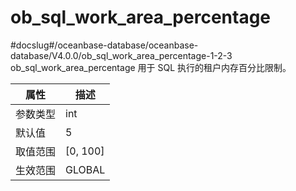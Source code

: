 ob_sql_work_area_percentage 
================================================
#docslug#/oceanbase-database/oceanbase-database/V4.0.0/ob_sql_work_area_percentage-1-2-3
ob_sql_work_area_percentage 用于 SQL 执行的租户内存百分比限制。


| **属性** |   **描述**   |
|--------|------------|
| 参数类型   | int        |
| 默认值    | 5          |
| 取值范围   | \[0, 100\] |
| 生效范围   | GLOBAL     |


